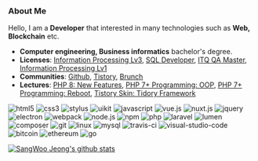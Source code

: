 ### About Me

Hello, I am a **Developer** that interested in many technologies such as **Web, Blockchain** etc.

* **Computer engineering, Business informatics** bachelor's degree.
* **Licenses**: [Information Processing Lv3](https://www.q-net.or.kr/crf005.do?id=crf00505&jmCd=1320), [SQL Developer](https://www.dataq.or.kr/www/sub/a_04.do), [ITQ QA Master](https://license.kpc.or.kr/nasec/qlfint/qlfint/selectItqinfotchnlgyqc.do), [Information Processing Lv1](https://www.q-net.or.kr/crf005.do?id=crf00505&jmCd=6921)
* **Communities**: [Github](https://github.com/pronist), [Tistory](https://pronist.tistory.com), [Brunch](https://brunch.co.kr/@pronist)
* **Lectures**: [PHP 8: New Features](https://www.inflearn.com/course/php8-new-features), [PHP 7+ Programming: OOP](https://www.inflearn.com/course/php7-oop), [PHP 7+ Programming: Reboot](https://www.inflearn.com/course/php7-reboot), [Tistory Skin: Tidory Framework](https://www.inflearn.com/course/%ED%94%84%EB%A0%88%EC%9E%84%EC%9B%8C%ED%81%AC)

![html5](http://img.shields.io/badge/-HTML5-E34F26?style=flat-square&logo=html5&logoColor=white)
![css3](http://img.shields.io/badge/-CSS3-1572B6?style=flat-square&logo=css3&logoColor=white)
![stylus](http://img.shields.io/badge/-Stylus-333333?style=flat-square&logo=stylus&logoColor=white)
![uikit](http://img.shields.io/badge/-UIKit-2396F3?style=flat-square&logo=uikit&logoColor=white)
![javascript](http://img.shields.io/badge/-Javascript-F7DF1E?style=flat-square&logo=javascript&logoColor=white)
![vue.js](http://img.shields.io/badge/-Vue.js-4FC08D?style=flat-square&logo=vue.js&logoColor=white)
![nuxt.js](http://img.shields.io/badge/-Nuxt.js-00C58E?style=flat-square&logo=nuxt.js&logoColor=white)
![jquery](http://img.shields.io/badge/-jQuery-0769AD?style=flat-square&logo=jquery&logoColor=white)
![electron](http://img.shields.io/badge/-Electron-47848F?style=flat-square&logo=electron&logoColor=white)
![webpack](http://img.shields.io/badge/-Webpack-8DD6F9?style=flat-square&logo=webpack&logoColor=white)
![node.js](http://img.shields.io/badge/-Node.js-339933?style=flat-square&logo=node.js&logoColor=white)
![npm](http://img.shields.io/badge/-NPM-CB3837?style=flat-square&logo=npm&logoColor=white)
![php](http://img.shields.io/badge/-PHP-777BB4?style=flat-square&logo=php&logoColor=white)
![laravel](http://img.shields.io/badge/-Laravel-FF2D20?style=flat-square&logo=laravel&logoColor=white)
![lumen](http://img.shields.io/badge/-Lumen-FF2D20?style=flat-square&logo=lumen&logoColor=white)
![composer](http://img.shields.io/badge/-Composer-885630?style=flat-square&logo=composer&logoColor=white)
![git](http://img.shields.io/badge/-Git-F05032?style=flat-square&logo=git&logoColor=white)
![linux](http://img.shields.io/badge/-Linux-E95420?style=flat-square&logo=ubuntu&logoColor=white)
![mysql](http://img.shields.io/badge/-Mysql-4479A1?style=flat-square&logo=mysql&logoColor=white)
![travis-ci](http://img.shields.io/badge/-Travis%20CI-4479A1?style=flat-square&logo=travis-ci&logoColor=white)
![visual-studio-code](http://img.shields.io/badge/-Visual%20Studio%20Code-007ACC?style=flat-square&logo=visual-studio-code&logoColor=white)
![bitcoin](http://img.shields.io/badge/-Bitcoin-F7931A?style=flat-square&logo=bitcoin&logoColor=white)
![ethereum](http://img.shields.io/badge/-Ethereum-3C3C3D?style=flat-square&logo=ethereum&logoColor=white)
![go](http://img.shields.io/badge/-Go-00ADD8?style=flat-square&logo=go&logoColor=white)

[![SangWoo Jeong's github stats](https://github-readme-stats.vercel.app/api?username=pronist)](https://github.com/anuraghazra/github-readme-stats)
